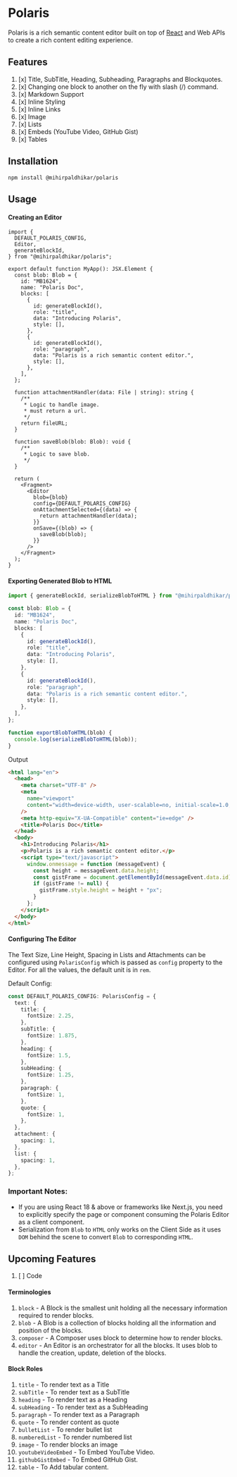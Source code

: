 # Polaris

Polaris is a rich semantic content editor built on top of [React](https://react.dev) and Web APIs to create a rich
content editing experience.

## Features

1. [x] Title, SubTitle, Heading, Subheading, Paragraphs and Blockquotes.
2. [x] Changing one block to another on the fly with slash (/) command.
3. [x] Markdown Support
4. [x] Inline Styling
5. [x] Inline Links
6. [x] Image
7. [x] Lists
8. [x] Embeds (YouTube Video, GitHub Gist)
9. [x] Tables

## Installation

```
npm install @mihirpaldhikar/polaris
```

## Usage

#### Creating an Editor

```tsx
import {
  DEFAULT_POLARIS_CONFIG,
  Editor,
  generateBlockId,
} from "@mihirpaldhikar/polaris";

export default function MyApp(): JSX.Element {
  const blob: Blob = {
    id: "MB1624",
    name: "Polaris Doc",
    blocks: [
      {
        id: generateBlockId(),
        role: "title",
        data: "Introducing Polaris",
        style: [],
      },
      {
        id: generateBlockId(),
        role: "paragraph",
        data: "Polaris is a rich semantic content editor.",
        style: [],
      },
    ],
  };

  function attachmentHandler(data: File | string): string {
    /**
     * Logic to handle image.
     * must return a url.
     */
    return fileURL;
  }

  function saveBlob(blob: Blob): void {
    /**
     * Logic to save blob.
     */
  }

  return (
    <Fragment>
      <Editor
        blob={blob}
        config={DEFAULT_POLARIS_CONFIG}
        onAttachmentSelected={(data) => {
          return attachmentHandler(data);
        }}
        onSave={(blob) => {
          saveBlob(blob);
        }}
      />
    </Fragment>
  );
}
```

#### Exporting Generated Blob to HTML

```ts
import { generateBlockId, serializeBlobToHTML } from "@mihirpaldhikar/polaris";

const blob: Blob = {
  id: "MB1624",
  name: "Polaris Doc",
  blocks: [
    {
      id: generateBlockId(),
      role: "title",
      data: "Introducing Polaris",
      style: [],
    },
    {
      id: generateBlockId(),
      role: "paragraph",
      data: "Polaris is a rich semantic content editor.",
      style: [],
    },
  ],
};

function exportBlobToHTML(blob) {
  console.log(serializeBlobToHTML(blob));
}
```

Output

```html
<html lang="en">
  <head>
    <meta charset="UTF-8" />
    <meta
      name="viewport"
      content="width=device-width, user-scalable=no, initial-scale=1.0, maximum-scale=1.0, minimum-scale=1.0"
    />
    <meta http-equiv="X-UA-Compatible" content="ie=edge" />
    <title>Polaris Doc</title>
  </head>
  <body>
    <h1>Introducing Polaris</h1>
    <p>Polaris is a rich semantic content editor.</p>
    <script type="text/javascript">
      window.onmessage = function (messageEvent) {
        const height = messageEvent.data.height;
        const gistFrame = document.getElementById(messageEvent.data.id);
        if (gistFrame != null) {
          gistFrame.style.height = height + "px";
        }
      };
    </script>
  </body>
</html>
```

#### Configuring The Editor

The Text Size, Line Height, Spacing in Lists and Attachments can be configured using `PolarisConfig` which is passed
as `config` property to the Editor. For all the values, the default unit is in `rem`.

Default Config:

```typescript
const DEFAULT_POLARIS_CONFIG: PolarisConfig = {
  text: {
    title: {
      fontSize: 2.25,
    },
    subTitle: {
      fontSize: 1.875,
    },
    heading: {
      fontSize: 1.5,
    },
    subHeading: {
      fontSize: 1.25,
    },
    paragraph: {
      fontSize: 1,
    },
    quote: {
      fontSize: 1,
    },
  },
  attachment: {
    spacing: 1,
  },
  list: {
    spacing: 1,
  },
};
```

### Important Notes:

- If you are using React 18 & above or frameworks like Next.js, you need to explicitly specify the page or component
  consuming the Polaris Editor as a client component.
- Serialization from `Blob` to `HTML` only works on the Client Side as it uses `DOM` behind the scene to convert `Blob`
  to
  corresponding `HTML`.

## Upcoming Features

1. [ ] Code

#### Terminologies

1. `block` - A Block is the smallest unit holding all the necessary information required to render blocks.
2. `blob` - A Blob is a collection of blocks holding all the information and position of the blocks.
3. `composer` - A Composer uses block to determine how to render blocks.
4. `editor` - An Editor is an orchestrator for all the blocks. It uses blob to handle the creation, update, deletion of
   the blocks.

#### Block Roles

1. `title` - To render text as a Title
2. `subTitle` - To render text as a SubTitle
3. `heading` - To render text as a Heading
4. `subHeading` - To render text as a SubHeading
5. `paragraph` - To render text as a Paragraph
6. `quote` - To render content as quote
7. `bulletList` - To render bullet list
8. `numberedList` - To render numbered list
9. `image` - To render blocks an image
10. `youtubeVideoEmbed` - To Embed YouTube Video.
11. `githubGistEmbed` - To Embed GitHub Gist.
12. `table` - To Add tabular content.
